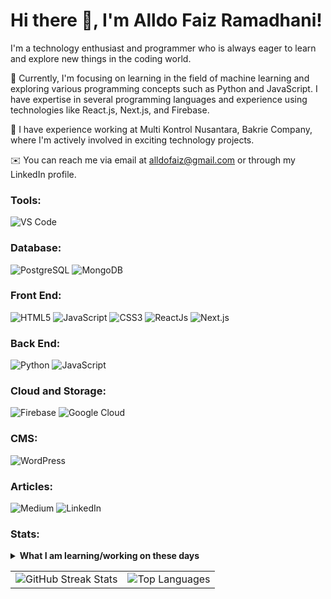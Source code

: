 # Hi there 👋, I'm Alldo Faiz Ramadhani!

I'm a technology enthusiast and programmer who is always eager to learn and explore new things in the coding world.

🔧 Currently, I'm focusing on learning in the field of machine learning and exploring various programming concepts such as Python and JavaScript. I have expertise in several programming languages and experience using technologies like React.js, Next.js, and Firebase.

💼 I have experience working at Multi Kontrol Nusantara, Bakrie Company, where I'm actively involved in exciting technology projects.

✉️ You can reach me via email at alldofaiz@gmail.com or through my LinkedIn profile.


### Tools:

<p>
    <img src="https://img.shields.io/badge/Text%20Editor-Visual%20Studio%20Code-blue?&logo=visual%20studio%20code&logoColor=blue" alt="VS Code" />
</p>

### Database:

<p>
    <img src="https://img.shields.io/badge/postgresql-4169e1?style=for-the-badge&logo=postgresql&logoColor=white" alt="PostgreSQL" />
    <img src="https://img.shields.io/badge/-MongoDB-4DB33D?style=flat&logo=mongodb&logoColor=FFFFFF" alt="MongoDB" />
</p>

### Front End:

<p>
    <img src="https://img.shields.io/badge/html5-%23E34F26.svg?style=for-the-badge&logo=html5&logoColor=white" alt="HTML5" />
    <img src="https://img.shields.io/badge/javascript-%23323330.svg?style=for-the-badge&logo=javascript&logoColor=%23F7DF1E" alt="JavaScript" />
    <img src="https://img.shields.io/badge/CSS3-1572B6?style=flat&logo=css3&logoColor=white" alt="CSS3" />
    <img src="https://img.shields.io/badge/-ReactJs-61DAFB?logo=react&logoColor=white&style=for-the-badge" alt="ReactJs" />
    <img src="https://img.shields.io/badge/next.js-000000?style=for-the-badge&logo=nextdotjs&logoColor=white" alt="Next.js" />
</p>

### Back End:

<p>
    <img src="https://img.shields.io/badge/python-3670A0?style=for-the-badge&logo=python&logoColor=ffdd54" alt="Python" />
    <img src="https://img.shields.io/badge/javascript-%23323330.svg?style=for-the-badge&logo=javascript&logoColor=%23F7DF1E" alt="JavaScript" />
</p>

### Cloud and Storage:

<p>
    <img src="https://img.shields.io/badge/firebase-%23039BE5.svg?style=for-the-badge&logo=firebase" alt="Firebase" />
    <img src="https://img.shields.io/badge/GoogleCloud-%234285F4.svg?style=for-the-badge&logo=google-cloud&logoColor=white" alt="Google Cloud" />
</p>

### CMS:

<p>
    <img src="https://img.shields.io/badge/Wordpress-21759B?style=flat&logo=wordpress&logoColor=white" alt="WordPress" />
</p>

### Articles:

<p>
    <img src="https://img.shields.io/badge/Medium-12100E?style=flat&logo=medium&logoColor=white" alt="Medium" />
    <img src="https://img.shields.io/badge/LinkedIn-0A66C2?style=flat&logo=linkedin&logoColor=white" alt="LinkedIn" />
</p>

### Stats:

<details>
 <summary><strong>What I am learning/working on these days</strong></summary>
    - 🔭 I’m currently working at Multi Kontrol Nusantara, Bakrie Company </br>
    - 📫 How to reach me: <a href="mailto:alldofaiz@gmail.com">Email me!</a>  </br>
    - 😄 Pronouns: He/Him </br>
</details>

<table>
    <tr>
        <td>
            <img src="https://github-readme-streak-stats.herokuapp.com/?user=alldofaiz&theme=dark" alt="GitHub Streak Stats">
        </td>
        <td>
            <img src="https://github-readme-stats.vercel.app/api/top-langs/?username=alldofaiz&&layout=compact&langs_count=6" alt="Top Languages">
        </td>
    </tr>
</table>

